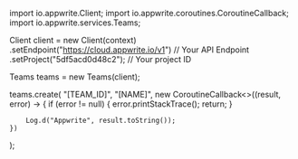 import io.appwrite.Client;
import io.appwrite.coroutines.CoroutineCallback;
import io.appwrite.services.Teams;

Client client = new Client(context)
    .setEndpoint("https://cloud.appwrite.io/v1") // Your API Endpoint
    .setProject("5df5acd0d48c2"); // Your project ID

Teams teams = new Teams(client);

teams.create(
    "[TEAM_ID]",
    "[NAME]",
    new CoroutineCallback<>((result, error) -> {
        if (error != null) {
            error.printStackTrace();
            return;
        }

        Log.d("Appwrite", result.toString());
    })
);
